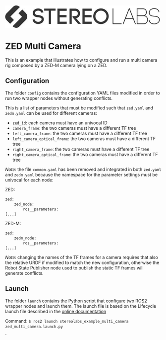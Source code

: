 ![](../../images/Picto+STEREOLABS_Black.jpg)
# ZED Multi Camera

This is an example that illustrates how to configure and run a multi camera rig composed by a ZED-M camera lying on a ZED.

## Configuration
The folder `config` contains the configuration YAML files modified in order to run two wrapper nodes without generating conflicts.

This is a list of parameters that must be modified such that `zed.yaml` and `zedm.yaml` can be used for different cameras:
* `zed_id`: each camera must have an univocal ID
* `camera_frame`: the two cameras must have a different TF tree
* `left_camera_frame`: the two cameras must have a different TF tree
* `left_camera_optical_frame`: the two cameras must have a different TF tree
* `right_camera_frame`: the two cameras must have a different TF tree
* `right_camera_optical_frame`: the two cameras must have a different TF tree

*Note*: the file `common.yaml` has been removed and integrated in both `zed.yaml` and `zedm.yaml` because the namespace for the parameter settings must be univocal for each node:

ZED:
```
zed:
    zed_node:
        ros__parameters:
[...]
```

ZED-M:
```
zed:
    zedm_node:
        ros__parameters:
[...]
```


*Note*: changing the names of the TF frames for a camera requires that also the relative URDF if modified to match the new configuration, otherwise the Robot State Publisher node used to publish the static TF frames will generate conflicts.

## Launch
The folder `launch` contains the Python script that configure two ROS2 wrapper nodes and launch them.
The launch file is based on the Lifecycle launch file described in the [online documentation](https://www.stereolabs.com/docs/ros2/lifecycle/#automatic-control)

Command:
`$ ros2 launch stereolabs_example_multi_camera zed_multi_camera.launch.py`

`
